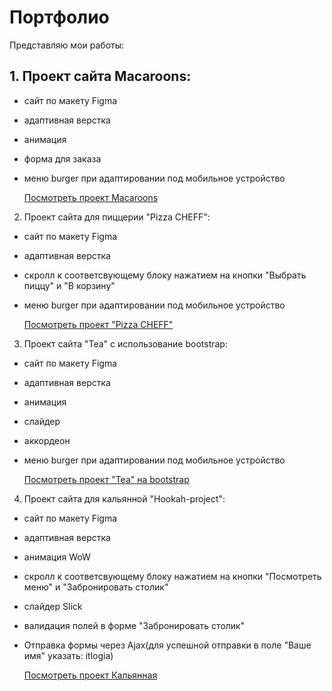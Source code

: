 # Портфолио

Представляю мои работы:

## 1. Проект сайта Macaroons:
- сайт по макету Figma
- адаптивная верстка
- анимация
- форма для заказа
- меню burger при адаптировании под мобильное устройство

    [Посмотреть проект Macaroons](https://sergey0034.github.io/Macaroons-layout/)


2. Проект сайта для пиццерии "Pizza CHEFF":
- сайт по макету Figma
- адаптивная верстка
- скролл к соответсвующему блоку нажатием на кнопки "Выбрать пиццу" и "В корзину"
- меню burger при адаптировании под мобильное устройство

    [Посмотреть проект "Pizza CHEFF"](https://sergey0034.github.io/Pizza-Cheff-adaptive/)


3. Проект сайта "Tea" с использование bootstrap:
- сайт по макету Figma
- адаптивная верстка
- анимация
- слайдер
- аккордеон
- меню burger при адаптировании под мобильное устройство

    [Посмотреть проект "Tea" на bootstrap](https://sergey0034.github.io/Tea-bootstrap/)


4. Проект сайта для кальянной "Hookah-project":
- сайт по макету Figma
- адаптивная верстка
- анимация WoW
- скролл к соответсвующему блоку нажатием на кнопки "Посмотреть меню" и "Забронировать столик"
- слайдер Slick
- валидация полей в форме "Забронировать столик"
- Отправка формы через Ajax(для успешной отправки в поле "Ваше имя" указать: itlogia)

    [Посмотреть проект Кальянная](https://sergey0034.github.io/Hookah-project/)



